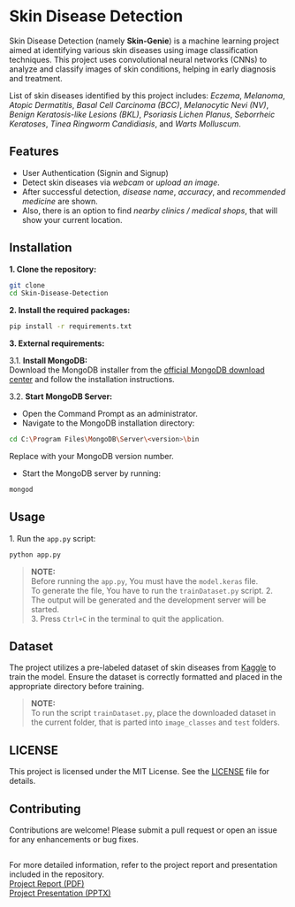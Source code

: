 
# Skin Disease Detection
Skin Disease Detection (namely **Skin-Genie**) is a machine learning project aimed at identifying various skin diseases using image classification techniques. This project uses convolutional neural networks (CNNs) to analyze and classify images of skin conditions, helping in early diagnosis and treatment.

List of skin diseases identified by this project includes: *Eczema*, *Melanoma*, *Atopic Dermatitis*, *Basal Cell Carcinoma (BCC)*, *Melanocytic Nevi (NV)*, *Benign Keratosis-like Lesions (BKL)*, *Psoriasis Lichen Planus*, *Seborrheic Keratoses*, *Tinea Ringworm Candidiasis*, and *Warts Molluscum*.

## Features

* User Authentication (Signin and Signup) 
* Detect skin diseases via *webcam* or *upload an image*. 
* After successful detection, *disease name*, *accuracy*, and *recommended medicine* are shown.
* Also, there is an option to find *nearby clinics / medical shops*, that will show your current location.

## Installation
**1\. Clone the repository:**
```bash
git clone 
cd Skin-Disease-Detection
```
**2\. Install the required packages:**
```bash
pip install -r requirements.txt
```
**3\. External requirements:**

3.1. **Install MongoDB:**   
Download the MongoDB installer from the [official MongoDB download center](https://www.mongodb.com/try/download/community) and follow the installation instructions.
 
3.2. **Start MongoDB Server:**
* Open the Command Prompt as an administrator.
* Navigate to the MongoDB installation directory:
```bash 
cd C:\Program Files\MongoDB\Server\<version>\bin
``` 
Replace <version> with your MongoDB version number.  
* Start the MongoDB server by running:
```bash
mongod
```
## Usage
1\. Run the `app.py` script:
```bash
python app.py
```
> **NOTE:**  
> Before running the `app.py`, You must have the `model.keras` file.  
> To generate the file, You have to run the `trainDataset.py` script. 
2\. The output will be generated and the development server will be started.  
3\. Press `Ctrl+C` in the terminal to quit the application.

## Dataset
The project utilizes a pre-labeled dataset of skin diseases from [Kaggle](https://www.kaggle.com/datasets/ismailpromus/skin-diseases-image-dataset "Skin Diseases Image Dataset") to train the model. Ensure the dataset is correctly formatted and placed in the appropriate directory before training.  
> **NOTE:**  
> To run the script `trainDataset.py`, place the downloaded dataset in the current folder, that is parted into `image_classes` and `test` folders. 

## LICENSE  
This project is licensed under the MIT License. See the [LICENSE](LICENSE) file for details.

## Contributing
Contributions are welcome! Please submit a pull request or open an issue for any enhancements or bug fixes.

##  
For more detailed information, refer to the project report and presentation included in the repository.  
[Project Report (PDF)](Project%20Report.pdf)  
[Project Presentation (PPTX)](Project%20Presentation.pptx)


